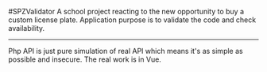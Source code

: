 #SPZValidator
A school project reacting to the new opportunity to buy a custom license plate. Application purpose is to validate the code and check availability.
___
Php API is just pure simulation of real API which means it's as simple as possible and insecure.
The real work is in Vue.